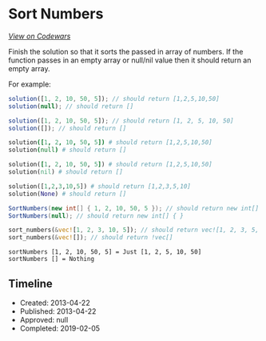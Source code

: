 # Sort Numbers
[*View on Codewars*](https://www.codewars.com/kata/sort-numbers)

Finish the solution so that it sorts the passed in array of numbers. If the function passes in an empty array or null/nil value then it should return an empty array.

For example:

```javascript
solution([1, 2, 10, 50, 5]); // should return [1,2,5,10,50]
solution(null); // should return []
```

```typescript
solution([1, 2, 10, 50, 5]); // should return [1, 2, 5, 10, 50]
solution([]); // should return []
```

```coffeescript
solution([1, 2, 10, 50, 5]) # should return [1,2,5,10,50]
solution(null) # should return []
```

```ruby
solution([1, 2, 10, 50, 5]) # should return [1,2,5,10,50]
solution(nil) # should return []
```

```python
solution([1,2,3,10,5]) # should return [1,2,3,5,10]
solution(None) # should return []
```

```csharp
SortNumbers(new int[] { 1, 2, 10, 50, 5 }); // should return new int[] { 1, 2, 5, 10, 50 }
SortNumbers(null); // should return new int[] { }
```

```rust
sort_numbers(&vec![1, 2, 3, 10, 5]); // should return vec![1, 2, 3, 5, 10]
sort_numbers(&vec![]); // should return !vec[]
```

```Hakell
sortNumbers [1, 2, 10, 50, 5] = Just [1, 2, 5, 10, 50]
sortNumbers [] = Nothing
```

## Timeline
- Created: 2013-04-22
- Published: 2013-04-22
- Approved: null
- Completed: 2019-02-05